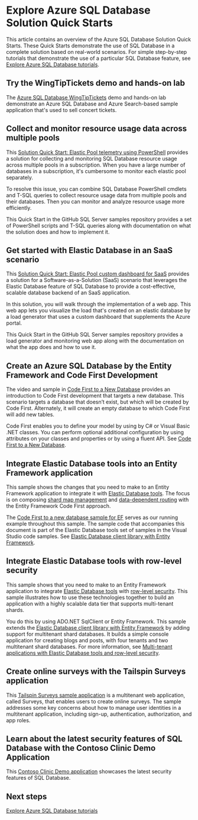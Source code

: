 <properties
   pageTitle="Azure SQL Database Solution Quick Starts | Microsoft Azure"
   description="Learn about Azure SQL Database Solutions"
   services="sql-database"
   documentationCenter=""
   authors="carlrabeler"
   manager="jhubbard"
   editor=""/>

<tags
   ms.service="sql-database"
   ms.devlang="NA"
   ms.topic="article"
   ms.tgt_pltfrm="NA"
   ms.workload="sqldb-quickstart"
   ms.date="06/22/2016"
   ms.author="carlrab"/>

# Explore Azure SQL Database Solution Quick Starts

This article contains an overview of the Azure SQL Database Solution Quick Starts. These Quick Starts demonstrate the use of SQL Database in a complete solution based on real-world scenarios. For simple step-by-step tutorials that demonstrate the use of a particular SQL Database feature, see [Explore Azure SQL Database tutorials](sql-database-explore-tutorials.md).

## Try the WingTipTickets demo and hands-on lab

The [Azure SQL Database WingTipTickets](https://github.com/microsoft/wingtiptickets) demo and hands-on lab demonstrate an Azure SQL Database and Azure Search-based sample application that's used to sell concert tickets.

## Collect and monitor resource usage data across multiple pools

This [Solution Quick Start: Elastic Pool telemetry using PowerShell](https://github.com/Microsoft/sql-server-samples/tree/master/samples/manage/azure-sql-db-elastic-pools) provides a solution for collecting and monitoring SQL Database resource usage across multiple pools in a subscription. When you have a large number of databases in a subscription, it's cumbersome to monitor each elastic pool separately.

To resolve this issue, you can combine SQL Database PowerShell cmdlets and T-SQL queries to collect resource usage data from multiple pools and their databases. Then you can monitor and analyze resource usage more efficiently.

This Quick Start in the GitHub SQL Server samples repository provides a set of PowerShell scripts and T-SQL queries along with documentation on what the solution does and how to implement it.

## Get started with Elastic Database in an SaaS scenario

This [Solution Quick Start: Elastic Pool custom dashboard for SaaS](https://github.com/Microsoft/sql-server-samples/tree/master/samples/manage/azure-sql-db-elastic-pools-custom-dashboard) provides a solution for a Software-as-a-Solution (SaaS) scenario that leverages the Elastic Database feature of SQL Database to provide a cost-effective, scalable database backend of an SaaS application.

In this solution, you will walk through the implementation of a web app. This web app lets you visualize the load that's created on an elastic database by a load generator that uses a custom dashboard that supplements the Azure portal.

This Quick Start in the GitHub SQL Server samples repository provides a load generator and monitoring web app along with the documentation on what the app does and how to use it.

## Create an Azure SQL Database by the Entity Framework and Code First Development

The video and sample in [Code First to a New Database](https://msdn.microsoft.com/data/jj193542.aspx) provides an introduction to Code First development that targets a new database. This scenario targets a database that doesn’t exist, but which will be created by Code First. Alternately, it will create an empty database to which Code First will add new tables.

Code First enables you to define your model by using by C# or Visual Basic .NET classes. You can perform optional additional configuration by using attributes on your classes and properties or by using a fluent API. See [Code First to a New Database](https://msdn.microsoft.com/data/jj193542.aspx).

## Integrate Elastic Database tools into an Entity Framework application

This sample shows the changes that you need to make to an Entity Framework application to integrate it with [Elastic Database tools](sql-database-elastic-scale-get-started.md). The focus is on composing [shard map management](sql-database-elastic-scale-shard-map-management.md) and [data-dependent routing](sql-database-elastic-scale-data-dependent-routing.md) with the Entity Framework Code First approach.

The [Code First to a new database sample for EF](http://msdn.microsoft.com/data/jj193542.aspx) serves as our running example throughout this sample. The sample code that accompanies this document is part of the Elastic Database tools set of samples in the Visual Studio code samples. See [Elastic Database client library with Entity Framework](sql-database-elastic-scale-use-entity-framework-applications-visual-studio.md).

## Integrate Elastic Database tools with row-level security

This sample shows that you need to make to an Entity Framework application to integrate [Elastic Database tools](sql-database-elastic-scale-get-started.md) with [row-level security](https://msdn.microsoft.com/library/dn765131). This sample illustrates how to use these technologies together to build an application with a highly scalable data tier that supports multi-tenant shards.

You do this by using ADO.NET SqlClient or Entity Framework. This sample extends the [Elastic Database client library with Entity Framework](sql-database-elastic-scale-use-entity-framework-applications-visual-studio.md) by adding support for multitenant shard databases.
It builds a simple console application for creating blogs and posts, with four tenants and two multitenant shard databases. For more information, see [Multi-tenant applications with Elastic Database tools and row-level security](sql-database-elastic-tools-multi-tenant-row-level-security.md).

## Create online surveys with the Tailspin Surveys application

This [Tailspin Surveys sample application](https://github.com/Azure-Samples/guidance-identity-management-for-multitenant-apps/blob/master/docs/running-the-app.md) is a multitenant web application, called Surveys, that enables users to create online surveys. The sample addresses some key concerns about how to manage user identities in a multitenant application, including sign-up, authentication, authorization, and app roles.

## Learn about the latest security features of SQL Database with the Contoso Clinic Demo Application

This [Contoso Clinic Demo application](https://github.com/Microsoft/azure-sql-security-sample) showcases the latest security features of SQL Database.

## Next steps

[Explore Azure SQL Database tutorials](sql-database-explore-tutorials.md)
